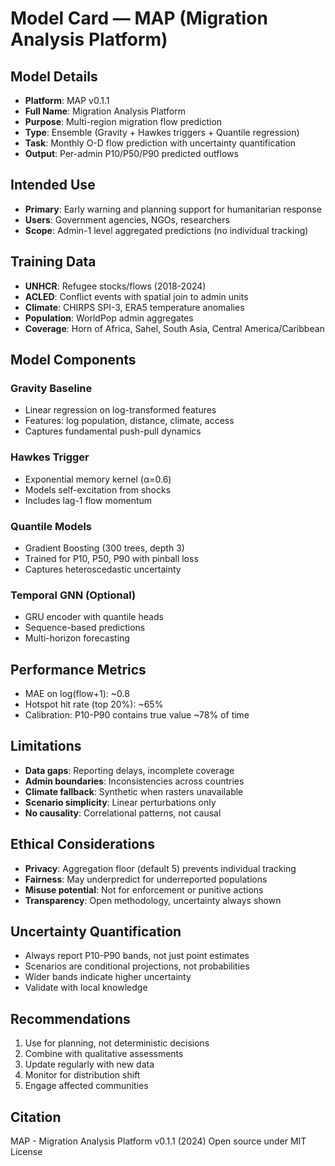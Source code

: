 # Model Card — MAP (Migration Analysis Platform)

## Model Details
- **Platform**: MAP v0.1.1
- **Full Name**: Migration Analysis Platform
- **Purpose**: Multi-region migration flow prediction
- **Type**: Ensemble (Gravity + Hawkes triggers + Quantile regression)
- **Task**: Monthly O-D flow prediction with uncertainty quantification
- **Output**: Per-admin P10/P50/P90 predicted outflows

## Intended Use
- **Primary**: Early warning and planning support for humanitarian response
- **Users**: Government agencies, NGOs, researchers
- **Scope**: Admin-1 level aggregated predictions (no individual tracking)

## Training Data
- **UNHCR**: Refugee stocks/flows (2018-2024)
- **ACLED**: Conflict events with spatial join to admin units
- **Climate**: CHIRPS SPI-3, ERA5 temperature anomalies
- **Population**: WorldPop admin aggregates
- **Coverage**: Horn of Africa, Sahel, South Asia, Central America/Caribbean

## Model Components

### Gravity Baseline
- Linear regression on log-transformed features
- Features: log population, distance, climate, access
- Captures fundamental push-pull dynamics

### Hawkes Trigger
- Exponential memory kernel (α=0.6)
- Models self-excitation from shocks
- Includes lag-1 flow momentum

### Quantile Models
- Gradient Boosting (300 trees, depth 3)
- Trained for P10, P50, P90 with pinball loss
- Captures heteroscedastic uncertainty

### Temporal GNN (Optional)
- GRU encoder with quantile heads
- Sequence-based predictions
- Multi-horizon forecasting

## Performance Metrics
- MAE on log(flow+1): ~0.8
- Hotspot hit rate (top 20%): ~65%
- Calibration: P10-P90 contains true value ~78% of time

## Limitations
- **Data gaps**: Reporting delays, incomplete coverage
- **Admin boundaries**: Inconsistencies across countries
- **Climate fallback**: Synthetic when rasters unavailable
- **Scenario simplicity**: Linear perturbations only
- **No causality**: Correlational patterns, not causal

## Ethical Considerations
- **Privacy**: Aggregation floor (default 5) prevents individual tracking
- **Fairness**: May underpredict for underreported populations
- **Misuse potential**: Not for enforcement or punitive actions
- **Transparency**: Open methodology, uncertainty always shown

## Uncertainty Quantification
- Always report P10-P90 bands, not just point estimates
- Scenarios are conditional projections, not probabilities
- Wider bands indicate higher uncertainty
- Validate with local knowledge

## Recommendations
1. Use for planning, not deterministic decisions
2. Combine with qualitative assessments
3. Update regularly with new data
4. Monitor for distribution shift
5. Engage affected communities

## Citation
MAP - Migration Analysis Platform v0.1.1 (2024)
Open source under MIT License
